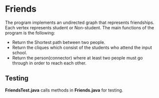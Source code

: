 # Friends
The program implements an undirected graph that represents friendships. Each vertex represents student or Non-student. The main functions of the program is the following:
* Return the Shortest path between two people.
* Return the cliques which consist of the students who attend the input school.
* Return the person(connector) where at least two people must go through in order to reach each other. 

## Testing
**FriendsTest.java** calls methods in **Friends.java** for testing.
